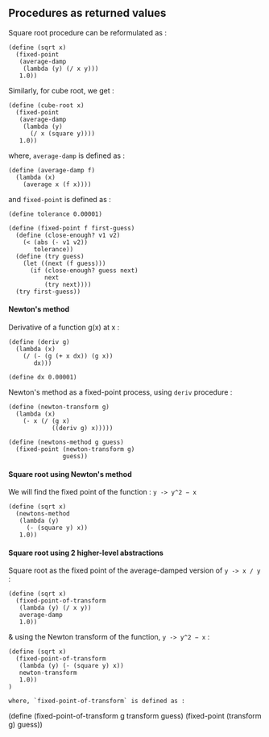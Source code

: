 ## Procedures as returned values

Square root procedure can be reformulated as :
```
(define (sqrt x)
  (fixed-point 
   (average-damp 
    (lambda (y) (/ x y)))
   1.0))
```

Similarly, for cube root, we get :
```
(define (cube-root x)
  (fixed-point 
   (average-damp 
    (lambda (y) 
      (/ x (square y))))
   1.0))
```
where, `average-damp` is defined as :
```
(define (average-damp f)
  (lambda (x) 
    (average x (f x))))
```

and `fixed-point` is defined as :
```
(define tolerance 0.00001)

(define (fixed-point f first-guess)
  (define (close-enough? v1 v2)
    (< (abs (- v1 v2)) 
       tolerance))
  (define (try guess)
    (let ((next (f guess)))
      (if (close-enough? guess next)
          next
          (try next))))
  (try first-guess))
```

#### Newton's method

Derivative of a function g(x) at x :
```
(define (deriv g)
  (lambda (x)
    (/ (- (g (+ x dx)) (g x))
       dx)))

(define dx 0.00001)
```

Newton's method as a fixed-point process, using `deriv` procedure :
```
(define (newton-transform g)
  (lambda (x)
    (- x (/ (g x) 
            ((deriv g) x)))))

(define (newtons-method g guess)
  (fixed-point (newton-transform g) 
               guess))
```

#### Square root using Newton's method

We will find the fixed point of the function : `y -> y^2 − x`
```
(define (sqrt x)
  (newtons-method 
   (lambda (y) 
     (- (square y) x)) 
   1.0))
```

#### Square root using 2 higher-level abstractions 

Square root as the fixed point of the average-damped version of `y -> x / y` :
```
(define (sqrt x)
  (fixed-point-of-transform 
   (lambda (y) (/ x y))
   average-damp
   1.0))
```

& using the Newton transform of the function, `y -> y^2 − x` :

```
(define (sqrt x)
  (fixed-point-of-transform 
   (lambda (y) (- (square y) x))
   newton-transform
   1.0))
)

where, `fixed-point-of-transform` is defined as :
```
(define (fixed-point-of-transform 
         g transform guess)
  (fixed-point (transform g) guess))
```